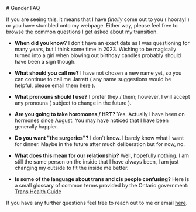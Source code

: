 <link rel="stylesheet" href="style.css">
# Gender FAQ

If you are seeing this, it means that I have *finally* come out to you ( hooray! ) or you have stumbled onto my webpage. Either way, please feel free to browse 
the common questions I get asked about my transition.

- **When did you know?**
I don't have an exact date as I was questioning for many years, but I think some time in 2023. Wishing to be magically turned into a girl when blowing out birthday candles probably
should have been a sign though.

- **What should you call me?**
I have not chosen a new name yet, so you can continue to call me Jarrett ( any name suggestions would be helpful, please email them <a href="mailto:website.spacemail.ca">here</a> ).

- **What pronouns should I use?**
I prefer they / them; however, I will accept any pronouns ( subject to change in the future ).

- **Are you going to take horomones / HRT?**
Yes. Actually I have been on hormones since August. You may have noticed that I have been generally happier.

- **Do you want "the surgeries"?**
I don't know. I barely know what I want for dinner. Maybe in the future after much deliberation but for now, no.

- **What does this mean for our relationship?**
Well, hopefully nothing. I am still the same person on the inside that I have always been, I am just changing my outside to fit the inside me better. 

- **Is some of the language about trans and cis people confusing?**
Here is a small glossary of common terms provided by the Ontario government:
<a href="https://www.rainbowhealthontario.ca/TransHealthGuide/intro-terms.html">Trans Health Guide</a>

If you have any further questions feel free to reach out to me or email <a href="mailto:website@spacemail.ca">here</a>.
